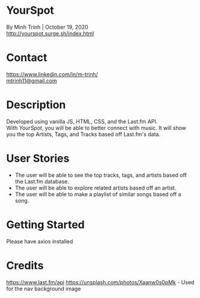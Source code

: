
# YourSpot
 By Minh Trinh | October 19, 2020  
 http://yourspot.surge.sh/index.html 


# Contact
https://www.linkedin.com/in/m-trinh/  
mtrinh11@gmail.com


# Description
Developed using vanilla JS, HTML, CSS, and the Last.fm API.  
With *YourSpot*, you will be able to better connect with  music. It will show you the top Artists, Tags, and Tracks based off Last.fm's data.

# User Stories
* The user will be able to see the top tracks, tags, and artists based off the Last.fm database.
* The user will be able to explore related artists based off an artist.
* The user will be able to make a playlist of similar songs based off a song.


# Getting Started
Please have axios installed 

# Credits
https://www.last.fm/api
https://unsplash.com/photos/Xaanw0s0pMk - Used for the nav background image